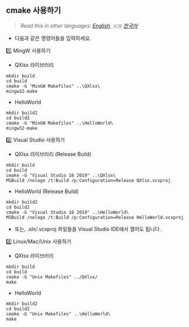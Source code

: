 ## cmake 사용하기

> *Read this in other languages: [English](HowToSetProject-cmake.md), :kr: [한국어](HowToSetProject-cmake.ko.md)*

- 다음과 같은 명령어들을 입력하세요. 

:one: MingW 사용하기

- QXlsx 라이브러리

```
mkdir build
cd build
cmake -G "MinGW Makefiles" ..\QXlsx\
mingw32-make
```

- HelloWorld

```
mkdir build2
cd build2
cmake -G "MinGW Makefiles" ..\HelloWorld\
mingw32-make
```

:two: Visual Studio 사용하기

- QXlsx 라이브러리 (Release Build)

```
mkdir build
cd build
cmake -G "Visual Studio 16 2019" ..\QXlsx\
MSBuild /nologo /t:Build /p:Configuration=Release QXlsx.vcxproj
```

- HelloWorld (Release Build)

```
mkdir build2
cd build2
cmake -G "Visual Studio 16 2019" ..\HelloWorld\
MSBuild /nologo /t:Build /p:Configuration=Release HelloWorld.vcxproj 
```

- 또는, *.sln/*.vcxproj 파일들을 Visual Studio IDE에서 열어도 됩니다.

:three: Linux/Mac/Unix 사용하기

- QXlsx 라이브러리

```
mkdir build
cd build
cmake -G "Unix Makefiles" ../QXlsx/
make
```

- HelloWorld

```
mkdir build2
cd build2
cmake -G "Unix Makefiles" ..\HelloWorld\
make
```

